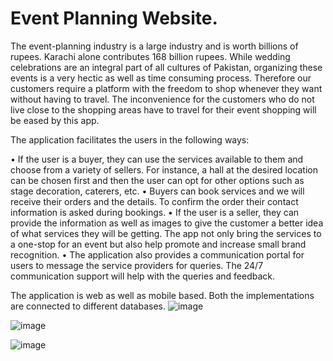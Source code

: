 # Event Planning Website.
The event-planning industry is a large industry and is worth billions of rupees. Karachi alone contributes 168 billion rupees. While wedding celebrations are an integral part of all cultures of Pakistan, organizing these events is a very hectic as well as time consuming process. Therefore our customers require a platform with the freedom to
shop whenever they want without having to travel. The inconvenience for the customers who do not live close to the shopping areas have to travel for their event shopping will be eased by this app.  

The application facilitates the users in the following ways:

• If the user is a buyer, they can use the services available to them and choose
from a variety of sellers. For instance, a hall at the desired location can be
chosen first and then the user can opt for other options such as stage
decoration, caterers, etc.
• Buyers can book services and we will receive their orders and the details. To
confirm the order their contact information is asked during bookings.
• If the user is a seller, they can provide the information as well as images to give
the customer a better idea of what services they will be getting. The app not
only bring the services to a one-stop for an event but also help promote and
increase small brand recognition.
• The application also provides a communication portal for users to message the
service providers for queries. The 24/7 communication support will help with
the queries and feedback.


The application is web as well as mobile based. Both the implementations are
connected to different databases.
![image](https://github.com/zartaj-asim/Event-Planning-Project/assets/109308812/b2a9cd4c-d6cc-49f9-94b7-70f5c739a454)


![image](https://github.com/zartaj-asim/Event-Planning-Project/assets/109308812/0851d4e6-a050-4df8-b336-644517cdc804)

![image](https://github.com/zartaj-asim/Event-Planning-Project/assets/109308812/93dd7aa8-11a4-458c-af20-6dcf91216edf)


